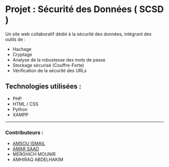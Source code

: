 # Projet : Sécurité des Données ( SCSD )

Un site web collaboratif dédié à la sécurité des données, intégrant des outils de :
- Hachage
- Cryptage
- Analyse de la robustesse des mots de passe
- Stockage sécurisé (Couffre-Forte)
- Vérification de la sécurité des URLs

## Technologies utilisées :
- PHP
- HTML / CSS
- Python
- XAMPP

---

### Contributeurs :
- [AMSOU ISMAIL](https://github.com/amsou-ismail)
- [AMAR SAAD](https://github.com/AMARS44D)
- MERGHICH MOUNIR
- AMHIRAQ ABDELHAKIM
